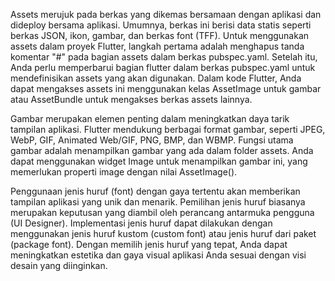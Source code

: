 Assets merujuk pada berkas yang dikemas bersamaan dengan aplikasi dan dideploy bersama aplikasi. Umumnya, berkas ini berisi data statis seperti berkas JSON, ikon, gambar, dan berkas font (TFF). Untuk menggunakan assets dalam proyek Flutter, langkah pertama adalah menghapus tanda komentar "#" pada bagian assets dalam berkas pubspec.yaml. Setelah itu, Anda perlu memperbarui bagian flutter dalam berkas pubspec.yaml untuk mendefinisikan assets yang akan digunakan. Dalam kode Flutter, Anda dapat mengakses assets ini menggunakan kelas AssetImage untuk gambar atau AssetBundle untuk mengakses berkas assets lainnya.

Gambar merupakan elemen penting dalam meningkatkan daya tarik tampilan aplikasi. Flutter mendukung berbagai format gambar, seperti JPEG, WebP, GIF, Animated Web/GIF, PNG, BMP, dan WBMP. Fungsi utama gambar adalah menampilkan gambar yang ada dalam folder assets. Anda dapat menggunakan widget Image untuk menampilkan gambar ini, yang memerlukan properti image dengan nilai AssetImage().

Penggunaan jenis huruf (font) dengan gaya tertentu akan memberikan tampilan aplikasi yang unik dan menarik. Pemilihan jenis huruf biasanya merupakan keputusan yang diambil oleh perancang antarmuka pengguna (UI Designer). Implementasi jenis huruf dapat dilakukan dengan menggunakan jenis huruf kustom (custom font) atau jenis huruf dari paket (package font). Dengan memilih jenis huruf yang tepat, Anda dapat meningkatkan estetika dan gaya visual aplikasi Anda sesuai dengan visi desain yang diinginkan.